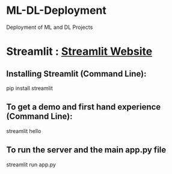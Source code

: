 # ML-DL-Deployment
Deployment of ML and DL Projects 

# Streamlit : [Streamlit Website](https://www.streamlit.io/)

## Installing Streamlit (Command Line):

pip install streamlit

## To get a demo and first hand experience (Command Line):

streamlit hello

## To run the server and the main app.py file

streamlit run app.py
